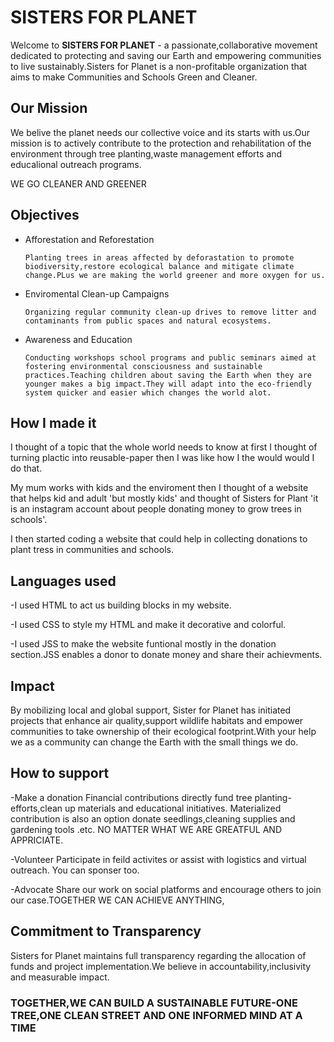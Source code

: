 # SISTERS FOR PLANET

Welcome to **SISTERS FOR PLANET** - a passionate,collaborative movement dedicated to protecting and saving our Earth and empowering communities to live sustainably.Sisters for Planet is a non-profitable organization that aims to make Communities and Schools Green and Cleaner.

## Our Mission 
We belive the planet needs our collective voice and its starts with us.Our mission is to actively contribute to the protection and rehabilitation of the environment through tree planting,waste management efforts and educalional outreach programs.

WE GO CLEANER AND GREENER

## Objectives
- Afforestation and Reforestation

      Planting trees in areas affected by deforastation to promote biodiversity,restore ecological balance and mitigate climate 
      change.PLus we are making the world greener and more oxygen for us.

- Enviromental Clean-up Campaigns
  
      Organizing regular community clean-up drives to remove litter and contaminants from public spaces and natural ecosystems.

- Awareness and Education

      Conducting workshops school programs and public seminars aimed at fostering environmental consciousness and sustainable 
      practices.Teaching children about saving the Earth when they are younger makes a big impact.They will adapt into the eco-friendly 
      system quicker and easier which changes the world alot.

## How I made it
I thought of a topic that the whole world needs to know at first I thought of turning plactic into reusable-paper then I was like how I the would would I do that.

My mum works with kids and the enviroment then I thought of a website that helps kid and adult 'but mostly kids' and thought of Sisters for Plant 'it is an instagram account about people donating money to grow trees in schools'.  

I then started coding a website that could help in collecting donations to plant tress in communities and schools.

## Languages used
-I used HTML to act us building blocks in my website.

-I used CSS to style my HTML and make it decorative and colorful.

-I used JSS to make the website funtional mostly in the donation section.JSS enables a donor to donate money and share their achievments.

## Impact
By mobilizing local and global support, Sister for Planet has initiated projects that enhance air quality,support wildlife habitats and empower communities to take ownership of their ecological footprint.With your help we as a community can change the Earth with the small things we do.

## How to support
-Make a donation
      Financial contributions directly fund tree planting-efforts,clean up materials and educational initiatives.
      Materialized contribution is also an option donate seedlings,cleaning supplies and gardening tools .etc.
      NO MATTER WHAT WE ARE GREATFUL AND APPRICIATE.

-Volunteer
      Participate in feild activites or assist with  logistics and virtual outreach.
      You can sponser too.

-Advocate
      Share our work on social platforms and encourage others to join our case.TOGETHER WE CAN ACHIEVE ANYTHING,

## Commitment to Transparency
Sisters for Planet maintains full transparency regarding the allocation of funds and project implementation.We believe in accountability,inclusivity and measurable impact.

### TOGETHER,WE CAN BUILD A SUSTAINABLE FUTURE-ONE TREE,ONE CLEAN STREET AND ONE INFORMED MIND AT A TIME
